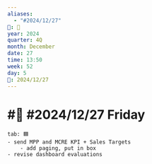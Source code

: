```yaml
---
aliases:
  - "#2024/12/27"
📁: 📅
year: 2024
quarter: 4Q
month: December
date: 27
time: 13:50
week: 52
day: 5
📅: 2024/12/27
---
```

# #📅 #2024/12/27 Friday

```tabs
tab: 🟦
- send MPP and MCRE KPI + Sales Targets
	- add paging, put in box
- revise dashboard evaluations
```